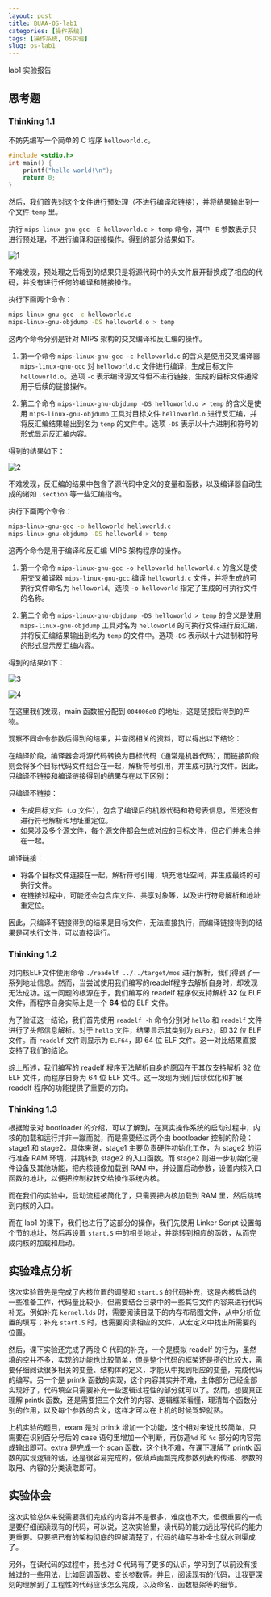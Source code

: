 ```yaml
---
layout: post
title: BUAA-OS-lab1
categories: [操作系统]
tags: [操作系统, OS实验]
slug: os-lab1
---
```


lab1 实验报告

## 思考题

### Thinking 1.1

不妨先编写一个简单的 C 程序 ``helloworld.c``。

```c
#include <stdio.h>
int main() {
    printf("hello world!\n");
    return 0;
}
```

然后，我们首先对这个文件进行预处理（不进行编译和链接），并将结果输出到一个文件 ``temp`` 里。

执行 ``mips-linux-gnu-gcc -E helloworld.c > temp`` 命令，其中 ``-E`` 参数表示只进行预处理，不进行编译和链接操作。得到的部分结果如下。

![1](https://cdn.luogu.com.cn/upload/image_hosting/c35rtynl.png)

不难发现，预处理之后得到的结果只是将源代码中的头文件展开替换成了相应的代码，并没有进行任何的编译和链接操作。

执行下面两个命令：

```bash
mips-linux-gnu-gcc -c helloworld.c
mips-linux-gnu-objdump -DS helloworld.o > temp
```

这两个命令分别是针对 MIPS 架构的交叉编译和反汇编的操作。

1. 第一个命令 `mips-linux-gnu-gcc -c helloworld.c` 的含义是使用交叉编译器 `mips-linux-gnu-gcc` 对 `helloworld.c` 文件进行编译，生成目标文件 `helloworld.o`。选项 `-c` 表示编译源文件但不进行链接，生成的目标文件通常用于后续的链接操作。

2. 第二个命令 `mips-linux-gnu-objdump -DS helloworld.o > temp` 的含义是使用 `mips-linux-gnu-objdump` 工具对目标文件 `helloworld.o` 进行反汇编，并将反汇编结果输出到名为 `temp` 的文件中。选项 `-DS` 表示以十六进制和符号的形式显示反汇编内容。

得到的结果如下：

![2](https://cdn.luogu.com.cn/upload/image_hosting/g2ozmyt9.png)

不难发现，反汇编的结果中包含了源代码中定义的变量和函数，以及编译器自动生成的诸如 `.section` 等一些汇编指令。

执行下面两个命令：

```bash
mips-linux-gnu-gcc -o helloworld helloworld.c
mips-linux-gnu-objdump -DS helloworld > temp
```

这两个命令是用于编译和反汇编 MIPS 架构程序的操作。

1. 第一个命令 `mips-linux-gnu-gcc -o helloworld helloworld.c` 的含义是使用交叉编译器 `mips-linux-gnu-gcc` 编译 `helloworld.c` 文件，并将生成的可执行文件命名为 `helloworld`。选项 `-o helloworld` 指定了生成的可执行文件的名称。

2. 第二个命令 `mips-linux-gnu-objdump -DS helloworld > temp` 的含义是使用 `mips-linux-gnu-objdump` 工具对名为 `helloworld` 的可执行文件进行反汇编，并将反汇编结果输出到名为 `temp` 的文件中。选项 `-DS` 表示以十六进制和符号的形式显示反汇编内容。

得到的结果如下：

![3](https://cdn.luogu.com.cn/upload/image_hosting/0q6j4216.png)

![4](https://cdn.luogu.com.cn/upload/image_hosting/9a35yk8e.png)

在这里我们发现，main 函数被分配到 ``004006e0`` 的地址，这是链接后得到的产物。

观察不同命令参数后得到的结果，并查阅相关的资料，可以得出以下结论：

在编译阶段，编译器会将源代码转换为目标代码（通常是机器代码），而链接阶段则会将多个目标代码文件组合在一起，解析符号引用，并生成可执行文件。因此，只编译不链接和编译链接得到的结果存在以下区别：

只编译不链接：

- 生成目标文件（.o 文件），包含了编译后的机器代码和符号表信息，但还没有进行符号解析和地址重定位。
- 如果涉及多个源文件，每个源文件都会生成对应的目标文件，但它们并未合并在一起。

编译链接：

- 将各个目标文件连接在一起，解析符号引用，填充地址空间，并生成最终的可执行文件。
- 在链接过程中，可能还会包含库文件、共享对象等，以及进行符号解析和地址重定位。

因此，只编译不链接得到的结果是目标文件，无法直接执行，而编译链接得到的结果是可执行文件，可以直接运行。

### Thinking 1.2

对内核ELF文件使用命令 ``./readelf ../../target/mos`` 进行解析，我们得到了一系列地址信息。然而，当尝试使用我们编写的readelf程序去解析自身时，却发现无法成功。这一问题的根源在于，我们编写的 readelf 程序仅支持解析 **32** 位 ELF 文件，而程序自身实际上是一个 **64** 位的 ELF 文件。

为了验证这一结论，我们首先使用 ``readelf -h`` 命令分别对 ``hello`` 和 ``readelf`` 文件进行了头部信息解析。对于 ``hello`` 文件，结果显示其类别为 ``ELF32``，即 32 位 ELF 文件。而 ``readelf`` 文件则显示为 ``ELF64``，即 64 位 ELF 文件。这一对比结果直接支持了我们的结论。

综上所述，我们编写的 readelf 程序无法解析自身的原因在于其仅支持解析 32 位 ELF 文件，而程序自身为 64 位 ELF 文件。这一发现为我们后续优化和扩展 readelf 程序的功能提供了重要的方向。

### Thinking 1.3

根据附录对 bootloader 的介绍，可以了解到，在真实操作系统的启动过程中，内核的加载和运行并非一蹴而就，而是需要经过两个由 bootloader 控制的阶段：stage1 和 stage2。具体来说，stage1 主要负责硬件初始化工作，为 stage2 的运行准备 RAM 环境，并跳转到 stage2 的入口函数。而 stage2 则进一步初始化硬件设备及其他功能，把内核镜像加载到 RAM 中，并设置启动参数，设置内核入口函数的地址，以便把控制权转交给操作系统内核。

而在我们的实验中，启动流程被简化了，只需要把内核加载到 RAM 里，然后跳转到内核的入口。

而在 lab1 的课下，我们也进行了这部分的操作，我们先使用 Linker Script 设置每个节的地址，然后再设置 ``start.S`` 中的相关地址，并跳转到相应的函数，从而完成内核的加载和启动。

## 实验难点分析

这次实验首先是完成了内核位置的调整和 ``start.S`` 的代码补充，这是内核启动的一些准备工作，代码量比较小，但需要结合目录中的一些其它文件内容来进行代码补充，例如补充 ``kernel.lds`` 时，需要阅读目录下的内存布局图文件，从中分析位置的填写；补充 ``start.S`` 时，也需要阅读相应的文件，从宏定义中找出所需要的位置。

然后，课下实验还完成了两段 C 代码的补充，一个是模拟 readelf 的行为，虽然填的空并不多，实现的功能也比较简单，但是整个代码的框架还是搭的比较大，需要仔细阅读很多相关的变量、结构体的定义，才能从中找到相应的变量，完成代码的编写。另一个是 printk 函数的实现，这个内容其实并不难，主体部分已经全部实现好了，代码填空只需要补充一些逻辑过程性的部分就可以了。然而，想要真正理解 printk 函数，还是需要把三个文件的内容、逻辑框架看懂，理清每个函数分别的作用，以及每个参数的含义，这样才可以在上机的时候驾轻就熟。

上机实验的题目，exam 是对 printk 增加一个功能，这个相对来说比较简单，只需要在识别百分号后的 case 语句里增加一个判断，再仿造``%d`` 和 ``%c`` 部分的内容完成输出即可。extra 是完成一个 scan 函数，这个也不难，在课下理解了 printk 函数的实现逻辑的话，还是很容易完成的，依葫芦画瓢完成参数列表的传递、参数的取用、内容的分类读取即可。

## 实验体会

这次实验总体来说需要我们完成的内容并不是很多，难度也不大，但很重要的一点是要仔细阅读现有的代码，可以说，这次实验里，读代码的能力远比写代码的能力更重要。只要把已有的架构彻底的理解清楚了，代码的编写与补全也就水到渠成了。

另外，在读代码的过程中，我也对 C 代码有了更多的认识，学习到了以前没有接触过的一些用法，比如回调函数、变长参数等。并且，阅读现有的代码，让我更深刻的理解到了工程性的代码应该怎么完成，以及命名、函数框架等的细节。
